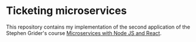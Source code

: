 # Ticketing microservices

This repository contains my implementation of the second application of the Stephen Grider's course [Microservices with Node JS and React](https://www.udemy.com/course/microservices-with-node-js-and-react/).
